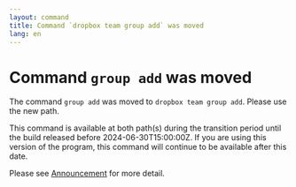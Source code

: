 ```yaml
---
layout: command
title: Command `dropbox team group add` was moved
lang: en
---
```


# Command `group add` was moved

The command `group add` was moved to `dropbox team group add`. Please use the new path.

This command is available at both path(s) during the transition period until the build released before 2024-06-30T15:00:00Z. If you are using this version of the program, this command will continue to be available after this date.

Please see [Announcement](https://github.com/watermint/toolbox/discussions/799) for more detail.


